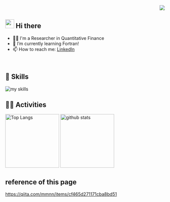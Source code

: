 <!-- 1. Change GitHub username -->
<div align="right">
  <img src="https://komarev.com/ghpvc/?username=username" />
</div>


<!-- 2. profiles and contacts -->
## <img src="https://media.giphy.com/media/hvRJCLFzcasrR4ia7z/giphy.gif" width="28"> Hi there

- 🧑‍💻 I'm a Researcher in Quantitative Finance
- 🌱 I’m currently learning Fortran!
- 📫 How to reach me: [LinkedIn](https://www.linkedin.com/in/max-yamamoto-a7047729/)
<br>


<!-- 3. Skills -->
<!-- theme=light,theme=dark -->
<!-- icons：https://arc.net/l/quote/zizyykfh -->
## 🌱 Skills
<img alt="my skills" src="https://skillicons.dev/icons?theme=dark&perline=7&i=vim,r,py,fortran,latex,linux,mysql,perl,postgres,git,github,docker,aws,gcp,raspberrypi,ubuntu,vscode" />
<br>


<!-- 4. GitHub username-->
<!-- ライトモート：theme=light, ダークモート：theme=vue-dark  -->
## 🏃‍♀️ Activities
<div align="left">
  <img alt="Top Langs" height="170px" src="https://github-readme-stats.vercel.app/api?username=masato-max-yamamoto&theme=vue-dark&layout=compact" />
  <img alt="github stats" height="170px" src="https://github-readme-stats.vercel.app/api/top-langs/?username=masato-max-yamamoto&theme=vue-dark&layout=compact" />
</div>

## reference of this page
https://qiita.com/mmnn/items/cf465d271171cba8bd51


<!--
**masato-max-yamamoto/masato-max-yamamoto** is a ✨ _special_ ✨ repository because its `README.md` (this file) appears on your GitHub profile.

Here are some ideas to get you started:

- 🔭 I’m currently working on ...
- 🌱 I’m currently learning ...
- 👯 I’m looking to collaborate on ...
- 🤔 I’m looking for help with ...
- 💬 Ask me about ...
- 📫 How to reach me: ...
- 😄 Pronouns: ...
- ⚡ Fun fact: ...
-->
